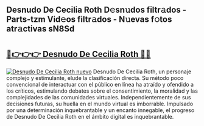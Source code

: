 ## Desnudo De Cecilia Roth D𝚎sn𝚞dos filtr𝚊dos - Parts-tzm Vid𝚎os filtr𝚊dos - N𝚞evas f𝚘tos atr𝚊ctivas sN8Sd

# <h2><a href="http://mb9kdd.tromn.icu/?c=Desnudo+De+Cecilia+Roth">🔗👉👉👉 Desnudo De Cecilia Roth 🔗🔗</a></h2>

[![Desnudo De Cecilia Roth nuevo](https://i.imgur.com/pEAQMta.gif)](http://mb9kdd.tromn.icu/?c=Desnudo+De+Cecilia+Roth)
Desnudo De Cecilia Roth, un personaje complejo y estimulante, elude la clasificación directa. Su método poco convencional de interactuar con el público en línea ha atraído y ofendido a los críticos, estimulando debates sobre el consentimiento, la moralidad y las complejidades de las comunidades virtuales. Independientemente de sus decisiones futuras, su huella en el mundo virtual es imborrable. Impulsado por una determinación inquebrantable y un encanto innegable, el progreso de Desnudo De Cecilia Roth en el ámbito digital es inquebrantable.
